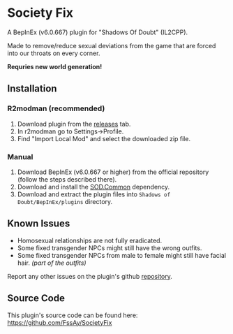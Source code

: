 # Society Fix
A BepInEx (v6.0.667) plugin for "Shadows Of Doubt" (IL2CPP).

Made to remove/reduce sexual deviations from the game that are forced into our throats on every corner.

**Requries new world generation!**

## Installation

### R2modman (recommended)
1. Download plugin from the [releases](https://github.com/FssAy/SocietyFix/releases) tab.
2. In r2modman go to Settings->Profile.
3. Find "Import Local Mod" and select the downloaded zip file.

### Manual
1. Download BepInEx (v6.0.667 or higher) from the official repository (follow the steps described there).
2. Download and install the [SOD.Common](https://thunderstore.io/c/shadows-of-doubt/p/Venomaus/SODCommon/) dependency.
3. Download and extract the plugin files into `Shadows of Doubt/BepInEx/plugins` directory.

## Known Issues
- Homosexual relationships are not fully eradicated.
- Some fixed transgender NPCs might still have the wrong outfits.
- Some fixed transgender NPCs from male to female might still have facial hair. _(part of the outfits)_

Report any other issues on the plugin's github [repository](https://github.com/FssAy/SocietyFix/issues).

## Source Code
This plugin's source code can be found here: https://github.com/FssAy/SocietyFix
